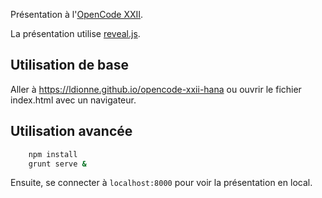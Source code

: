 Présentation à l'[OpenCode XXII](http://opencode.ca).

La présentation utilise [reveal.js](https://github.com/hakimel/reveal.js).

## Utilisation de base
Aller à https://ldionne.github.io/opencode-xxii-hana ou ouvrir le fichier
index.html avec un navigateur.

## Utilisation avancée
```sh
    npm install
    grunt serve &
```
Ensuite, se connecter à `localhost:8000` pour voir la présentation en local.
